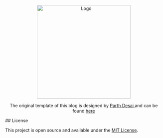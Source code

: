 <div align="center">
  <img alt="Logo" src="https://github.com/fadyio/my-site/blob/main/public/static/images/logo.png" width="300" />
</div>


<p align="center">
  The original template of this blog is designed by <a href="https://github.com/pycoder2000" target="_blank"> Parth Desai </a> and can be found <a href="https://github.com/pycoder2000/blog/" target="_blank">here</a>
</p>
## License

This project is open source and available under the [MIT License](LICENSE).
